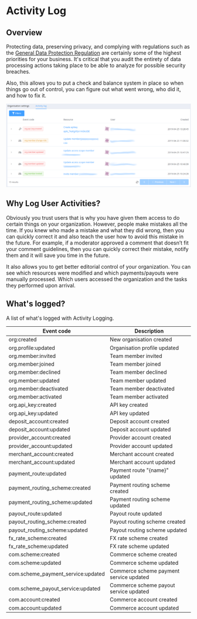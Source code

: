# Activity Log

## Overview

Protecting data, preserving privacy, and complying with regulations such as the  [General Data Protection Regulation](https://en.wikipedia.org/wiki/General_Data_Protection_Regulation)  are certainly some of the highest priorities for your business. It's critical that you audit the entirety of data processing actions taking place to be able to analyze for possible security breaches.

Also, this allows you to put a check and balance system in place so when things go out of control, you can figure out what went wrong, who did it, and how to fix it.

![Activity log](images/activity-log.png)

## Why Log User Activities?

Obviously you trust users that is why you have given them access to do certain things on your organization. However, people make mistakes all the time. If you knew who made a mistake and what they did wrong, then you can quickly correct it and also teach the user how to avoid this mistake in the future. For example, if a moderator approved a comment that doesn’t fit your comment guidelines, then you can quickly correct their mistake, notify them and it will save you time in the future.

It also allows you to get better editorial control of your organization. You can see which resources were modified and which payments/payouts were manually processed. Which users accessed the organization and the tasks they performed upon arrival.

## What's logged?

A list of what's logged with Activity Logging.

| Event code                           | Description                                     |
|--------------------------------------|-------------------------------------------------|
| org:created                          | New organisation created                        |
| org.profile:updated                  | Organisation profile updated                    |
| org.member:invited                   | Team member invited                             |
| org.member:joined                    | Team member joined                              |
| org.member:declined                  | Team member declined                            |
| org.member:updated                   | Team member updated                             |
| org.member:deactivated               | Team member deactivated                         |
| org.member:activated                 | Team member activated                           |
| org.api_key:created                  | API key created                                 |
| org.api_key:updated                  | API key updated                                 |
| deposit_account:created              | Deposit account created                         |
| deposit_account:updated              | Deposit account updated                         |
| provider_account:created             | Provider account created                        |
| provider_account:updated             | Provider account updated                        |
| merchant_account:created             | Merchant account created                        |
| merchant_account:updated             | Merchant account updated                        |
| payment_route:updated                | Payment route "{name}" updated                  |
| payment_routing_scheme:created       | Payment routing scheme created                  |
| payment_routing_scheme:updated       | Payment routing scheme updated                  |
| payout_route:updated                 | Payout route updated                            |
| payout_routing_scheme:created        | Payout routing scheme created                   |
| payout_routing_scheme:updated        | Payout routing scheme updated                   |
| fx_rate_scheme:created               | FX rate scheme created                          |
| fx_rate_scheme:updated               | FX rate scheme updated                          |
| com.scheme:created                   | Commerce scheme created                         |
| com.scheme:updated                   | Commerce scheme updated                         |
| com.scheme_payment_service:updated   | Commerce scheme payment service updated         |
| com.scheme_payout_service:updated    | Commerce scheme payout service updated          |
| com.account:created                  | Commerce account created                        |
| com.account:updated                  | Commerce account updated                        |